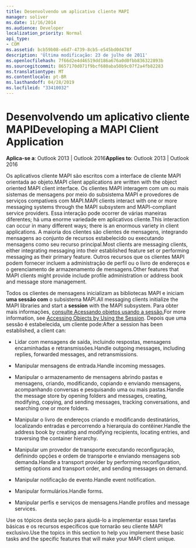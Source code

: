 ```yaml
---
title: Desenvolvendo um aplicativo cliente MAPI
manager: soliver
ms.date: 11/16/2014
ms.audience: Developer
localization_priority: Normal
api_type:
- COM
ms.assetid: bcb59b08-e6d7-4739-8cb5-e545bd0d478f
description: 'Última modificação: 23 de julho de 2011'
ms.openlocfilehash: 7f66d2e4d46519dd186a676a0d0fbb836322893b
ms.sourcegitcommit: 8657170d071f9bcf680aba50b9c07f2a4fb82283
ms.translationtype: MT
ms.contentlocale: pt-BR
ms.lasthandoff: 04/28/2019
ms.locfileid: "33410032"
---
```

# <a name="developing-a-mapi-client-application"></a><span data-ttu-id="58529-103">Desenvolvendo um aplicativo cliente MAPI</span><span class="sxs-lookup"><span data-stu-id="58529-103">Developing a MAPI Client Application</span></span>

  
  
<span data-ttu-id="58529-104">**Aplica-se a**: Outlook 2013 | Outlook 2016</span><span class="sxs-lookup"><span data-stu-id="58529-104">**Applies to**: Outlook 2013 | Outlook 2016</span></span> 
  
<span data-ttu-id="58529-105">Os aplicativos cliente MAPI são escritos com a interface de cliente MAPI orientada ao objeto.</span><span class="sxs-lookup"><span data-stu-id="58529-105">MAPI client applications are written with the object oriented MAPI client interface.</span></span> <span data-ttu-id="58529-106">Os clientes MAPI interagem com um ou mais sistemas de mensagens por meio do subsistema MAPI e provedores de serviços compatíveis com MAPI.</span><span class="sxs-lookup"><span data-stu-id="58529-106">MAPI clients interact with one or more messaging systems through the MAPI subsystem and MAPI-compliant service providers.</span></span> <span data-ttu-id="58529-107">Essa interação pode ocorrer de várias maneiras diferentes; há uma enorme variedade em aplicativos cliente.</span><span class="sxs-lookup"><span data-stu-id="58529-107">This interaction can occur in many different ways; there is an enormous variety in client applications.</span></span> <span data-ttu-id="58529-108">A maioria dos clientes são clientes de mensagens, integrando mensagens ao conjunto de recursos estabelecido ou executando mensagens como seu recurso principal.</span><span class="sxs-lookup"><span data-stu-id="58529-108">Most clients are messaging clients, either integrating messaging into their established feature set or performing messaging as their primary feature.</span></span> <span data-ttu-id="58529-109">Outros recursos que os clientes MAPI podem fornecer incluem a administração de perfil ou o livro de endereços e o gerenciamento de armazenamento de mensagens.</span><span class="sxs-lookup"><span data-stu-id="58529-109">Other features that MAPI clients might provide include profile administration or address book and message store management.</span></span>
  
<span data-ttu-id="58529-110">Todos os clientes de mensagens inicializam as bibliotecas MAPI e iniciam **uma sessão com** o subsistema MAPI.</span><span class="sxs-lookup"><span data-stu-id="58529-110">All messaging clients initialize the MAPI libraries and start a **session** with the MAPI subsystem.</span></span> <span data-ttu-id="58529-111">Para obter mais informações, [consulte Acessando objetos usando a sessão.](accessing-objects-by-using-the-session.md)</span><span class="sxs-lookup"><span data-stu-id="58529-111">For more information, see [Accessing Objects by Using the Session](accessing-objects-by-using-the-session.md).</span></span> <span data-ttu-id="58529-112">Depois que uma sessão é estabelecida, um cliente pode:</span><span class="sxs-lookup"><span data-stu-id="58529-112">After a session has been established, a client can:</span></span>
  
- <span data-ttu-id="58529-113">Lidar com mensagens de saída, incluindo respostas, mensagens encaminhadas e retransmissões.</span><span class="sxs-lookup"><span data-stu-id="58529-113">Handle outgoing messages, including replies, forwarded messages, and retransmissions.</span></span>
    
- <span data-ttu-id="58529-114">Manipular mensagens de entrada.</span><span class="sxs-lookup"><span data-stu-id="58529-114">Handle incoming messages.</span></span>
    
- <span data-ttu-id="58529-115">Manipular o armazenamento de mensagens abrindo pastas e mensagens, criando, modificando, copiando e enviando mensagens, acompanhando conversas e pesquisando uma ou mais pastas.</span><span class="sxs-lookup"><span data-stu-id="58529-115">Handle the message store by opening folders and messages, creating, modifying, copying, and sending messages, tracking conversations, and searching one or more folders.</span></span>
    
- <span data-ttu-id="58529-116">Manipular o livro de endereços criando e modificando destinatários, localizando entradas e percorrendo a hierarquia do contêiner.</span><span class="sxs-lookup"><span data-stu-id="58529-116">Handle the address book by creating and modifying recipients, locating entries, and traversing the container hierarchy.</span></span>
    
- <span data-ttu-id="58529-117">Manipular um provedor de transporte executando reconfiguração, definindo opções e ordem de transporte e enviando mensagens sob demanda.</span><span class="sxs-lookup"><span data-stu-id="58529-117">Handle a transport provider by performing reconfiguration, setting options and transport order, and sending messages on demand.</span></span>
    
- <span data-ttu-id="58529-118">Manipular notificação de evento.</span><span class="sxs-lookup"><span data-stu-id="58529-118">Handle event notification.</span></span>
    
- <span data-ttu-id="58529-119">Manipular formulários.</span><span class="sxs-lookup"><span data-stu-id="58529-119">Handle forms.</span></span>
    
- <span data-ttu-id="58529-120">Manipular perfis e serviços de mensagens.</span><span class="sxs-lookup"><span data-stu-id="58529-120">Handle profiles and message services.</span></span>
    
<span data-ttu-id="58529-121">Use os tópicos desta seção para ajudá-lo a implementar essas tarefas básicas e os recursos específicos que tornarão seu cliente MAPI exclusivo.</span><span class="sxs-lookup"><span data-stu-id="58529-121">Use the topics in this section to help you implement these basic tasks and the specific features that will make your MAPI client unique.</span></span>
  


